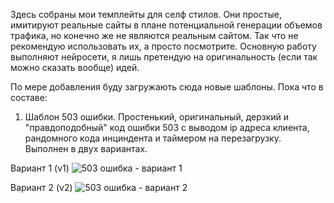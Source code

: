 Здесь собраны мои темплейты для селф стилов. Они простые, имитируют реальные сайты в плане потенциальной генерации объемов трафика, но конечно же не являются реальным сайтом. Так что не рекомендую использовать их, а просто посмотрите. Основную работу выполняют нейросети, я лишь претендую на оригинальность (если так можно сказать вообще) идей.

По мере добавления буду загружають сюда новые шаблоны. Пока что в составе:

1. Шаблон 503 ошибки. Простенький, оригинальный, дерзкий и "правдоподобный" код ошибки 503 с выводом ip адреса клиента, рандомного кода инциндента и таймером на перезагрузку. Выполнен в двух вариантах.

Вариант 1 (v1)
![503 ошибка - вариант 1](https://i.imgur.com/EunQwfa.png)

Вариант 2 (v2)
![503 ошибка - вариант 2](https://i.imgur.com/n5imD3l.png)
